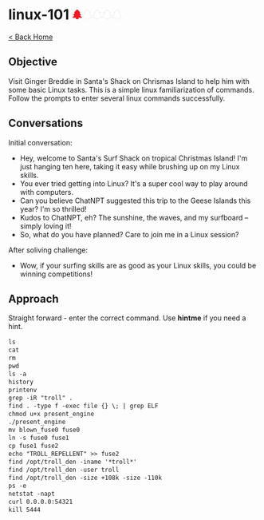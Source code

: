 <!-- report-keep -->

# linux-101 <img src="../img/tree-red.png" alt="drawing" width="20"/><img src="../img/tree-outline.png" alt="drawing" width="20"/><img src="../img/tree-outline.png" alt="drawing" width="20"/><img src="../img/tree-outline.png" alt="drawing" width="20"/><img src="../img/tree-outline.png" alt="drawing" width="20"/>

<!-- report-ignore -->

[< Back Home](../README.md)

<!-- report-keep -->

## Objective

Visit Ginger Breddie in Santa's Shack on Chrismas
Island to help him with some basic Linux tasks.
This is a simple linux familiarization of commands. Follow the
prompts to enter several linux commands successfully.

<!-- report-ignore -->

## Conversations

Initial conversation:

- Hey, welcome to Santa's Surf Shack on tropical Christmas Island! I'm just hanging ten here, taking it easy while brushing up on my Linux skills.
- You ever tried getting into Linux? It's a super cool way to play around with computers.
- Can you believe ChatNPT suggested this trip to the Geese Islands this year? I'm so thrilled!
- Kudos to ChatNPT, eh? The sunshine, the waves, and my surfboard – simply loving it!
- So, what do you have planned? Care to join me in a Linux session?

After soliving challenge:

- Wow, if your surfing skills are as good as your Linux skills, you could be winning competitions!

<!-- report-keep -->

## Approach

Straight forward - enter the correct command. Use **hintme** if
you need a hint.

```console
ls
cat
rm
pwd
ls -a
history
printenv
grep -iR "troll" .
find . -type f -exec file {} \; | grep ELF
chmod u+x present_engine
./present_engine
mv blown_fuse0 fuse0
ln -s fuse0 fuse1
cp fuse1 fuse2
echo "TROLL_REPELLENT" >> fuse2
find /opt/troll_den -iname '*troll*'
find /opt/troll_den -user troll
find /opt/troll_den -size +108k -size -110k
ps -e
netstat -napt
curl 0.0.0.0:54321
kill 5444
```
